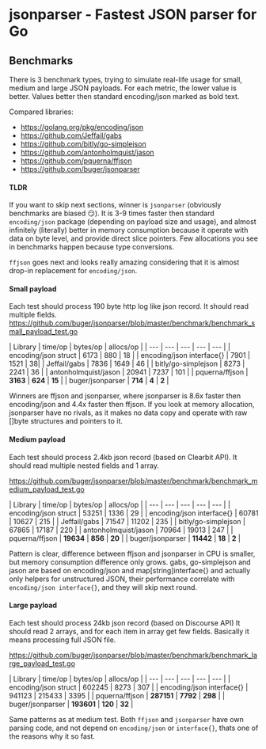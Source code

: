 # jsonparser - Fastest JSON parser for Go

## Benchmarks

There is 3 benchmark types, trying to simulate real-life usage for small, medium and large JSON payloads.
For each metric, the lower value is better. Values better then standard encoding/json marked as bold text.

Compared libraries:
* https://golang.org/pkg/encoding/json
* https://github.com/Jeffail/gabs
* https://github.com/bitly/go-simplejson
* https://github.com/antonholmquist/jason
* https://github.com/pquerna/ffjson
* https://github.com/buger/jsonparser

#### TLDR
If you want to skip next sections, winner is `jsonparser` (obviously benchmarks are biased :smirk:).
It is 3-9 times faster then standard `encoding/json` package (depending on payload size and usage), and almost infinitely (literally) better in memory consumption because it operate with data on byte level, and provide direct slice pointers.
Few allocations you see in benchmarks happen because type conversions.

`ffjson` goes next and looks really amazing considering that it is almost drop-in replacement for `encoding/json`.


#### Small payload

Each test should process 190 byte http log like json record.
It should read multiple fields.
https://github.com/buger/jsonparser/blob/master/benchmark/benchmark_small_payload_test.go

| Library | time/op | bytes/op | allocs/op |
| --- | --- | --- | --- | --- |
| encoding/json struct | 6173 | 880 | 18 |
| encoding/json interface{} | 7901 | 1521 | 38|
| Jeffail/gabs | 7836 | 1649 | 46 |
| bitly/go-simplejson | 8273 | 2241 | 36 |
| antonholmquist/jason | 20941 | 7237 | 101 |
| pquerna/ffjson | **3163** | **624** | **15** |
| buger/jsonparser | **714** | **4** | **2** |

Winners are ffjson and jsonparser, where jsonparser is 8.6x faster then encoding/json and 4.4x faster then ffjson. 
If you look at memory allocation, jsonparser have no rivals, as it makes no data copy and operate with raw []byte structures and pointers to it. 

#### Medium payload

Each test should process 2.4kb json record (based on Clearbit API).
It should read multiple nested fields and 1 array.

https://github.com/buger/jsonparser/blob/master/benchmark/benchmark_medium_payload_test.go

| Library | time/op | bytes/op | allocs/op |
| --- | --- | --- | --- | --- |
| encoding/json struct | 53251 | 1336 | 29 |
| encoding/json interface{} | 60781 | 10627 | 215 |
| Jeffail/gabs | 71547 | 11202 | 235 |
| bitly/go-simplejson | 67865 | 17187 | 220 |
| antonholmquist/jason | 70964 | 19013 | 247 |
| pquerna/ffjson | **19634** | **856** | **20** |
| buger/jsonparser | **11442** | **18** | **2** |

Pattern is clear, difference between ffjson and jsonparser in CPU is smaller, but memory consumption difference only grows.
gabs, go-simplejson and jason are based on encoding/json and map[string]interface{} and actually only helpers for unstructured JSON, their performance correlate with `encoding/json interface{}`, and they will skip next round.


#### Large payload

Each test should process 24kb json record (based on Discourse API)
It should read 2 arrays, and for each item in array get few fields.
Basically it means processing full JSON file.

https://github.com/buger/jsonparser/blob/master/benchmark/benchmark_large_payload_test.go

| Library | time/op | bytes/op | allocs/op |
| --- | --- | --- | --- | --- |
| encoding/json struct | 602245 | 8273 | 307 |
| encoding/json interface{} | 941123 | 215433 | 3395 |
| pquerna/ffjson | **287151** | **7792** | **298** |
| buger/jsonparser | **193601** | **120** | **32** |

Same patterns as at medium test. Both `ffjson` and `jsonparser` have own parsing code, and not depend on `encoding/json` or `interface{}`, thats one of the reasons why it so fast.
